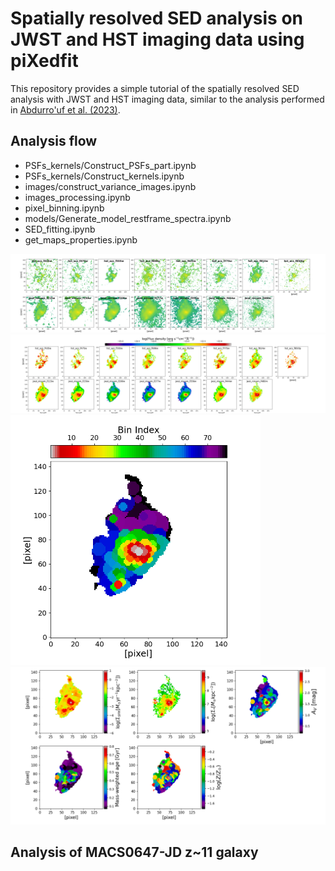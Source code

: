 # Spatially resolved SED analysis on JWST and HST imaging data using piXedfit 

This repository provides a simple tutorial of the spatially resolved SED analysis with JWST and HST imaging data, similar to the analysis performed in [Abdurro'uf et al. (2023)](https://ui.adsabs.harvard.edu/abs/2023arXiv230102209A/abstract). 

## Analysis flow
* PSFs_kernels/Construct_PSFs_part.ipynb
* PSFs_kernels/Construct_kernels.ipynb
* images/construct_variance_images.ipynb
* images_processing.ipynb
* pixel_binning.ipynb
* models/Generate_model_restframe_spectra.ipynb
* SED_fitting.ipynb
* get_maps_properties.ipynb

![image1](stamp_science_images.png)
![image1](maps_fluxes.png)
<img src="binmap_photo.png" width=400 height=400>
![image1](maps_properties.png)

## Analysis of MACS0647-JD z~11 galaxy
